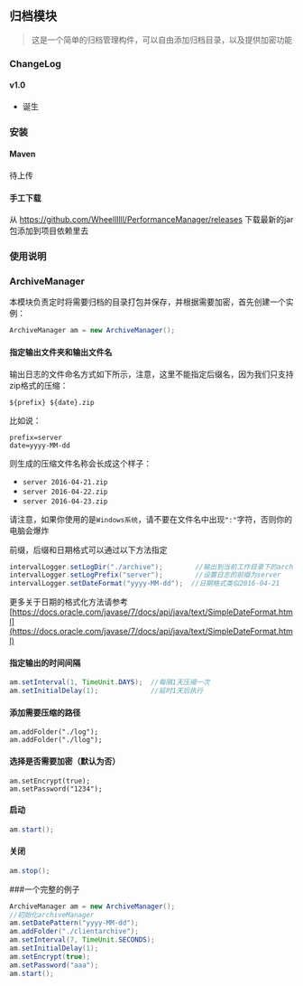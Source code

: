 ## 归档模块
> 这是一个简单的归档管理构件，可以自由添加归档目录，以及提供加密功能

### ChangeLog

#### v1.0
- 诞生

### 安装

#### Maven
待上传

#### 手工下载
从 https://github.com/Wheellllll/PerformanceManager/releases 下载最新的jar包添加到项目依赖里去

### 使用说明


### ArchiveManager
本模块负责定时将需要归档的目录打包并保存，并根据需要加密，首先创建一个实例：
```java
ArchiveManager am = new ArchiveManager();
```

#### 指定输出文件夹和输出文件名
输出日志的文件命名方式如下所示，注意，这里不能指定后缀名，因为我们只支持zip格式的压缩：

`${prefix} ${date}.zip`

比如说：
```
prefix=server
date=yyyy-MM-dd
```
则生成的压缩文件名称会长成这个样子：

- `server 2016-04-21.zip`
- `server 2016-04-22.zip`
- `server 2016-04-23.zip`

请注意，如果你使用的是`Windows系统`，请不要在文件名中出现`":"`字符，否则你的电脑会爆炸

前缀，后缀和日期格式可以通过以下方法指定
```java
intervalLogger.setLogDir("./archive");        //输出到当前工作目录下的archive文件夹里
intervalLogger.setLogPrefix("server");        //设置日志的前缀为server
intervalLogger.setDateFormat("yyyy-MM-dd");  //日期格式类似2016-04-21
```
更多关于日期的格式化方法请参考 [https://docs.oracle.com/javase/7/docs/api/java/text/SimpleDateFormat.html](https://docs.oracle.com/javase/7/docs/api/java/text/SimpleDateFormat.html)

#### 指定输出的时间间隔
```java
am.setInterval(1, TimeUnit.DAYS);  //每隔1天压缩一次
am.setInitialDelay(1);             //延时1天后执行
```

#### 添加需要压缩的路径
```
am.addFolder("./log");
am.addFolder("./llog");
```

#### 选择是否需要加密（默认为否）
```
am.setEncrypt(true);
am.setPassword("1234");
```

#### 启动
```java
am.start();
```

#### 关闭
```java
am.stop();
```

###一个完整的例子
```java
ArchiveManager am = new ArchiveManager();
//初始化archiveManager
am.setDatePattern("yyyy-MM-dd");
am.addFolder("./clientarchive");
am.setInterval(7, TimeUnit.SECONDS);
am.setInitialDelay(1);
am.setEncrypt(true);
am.setPassword("aaa");
am.start();
```
